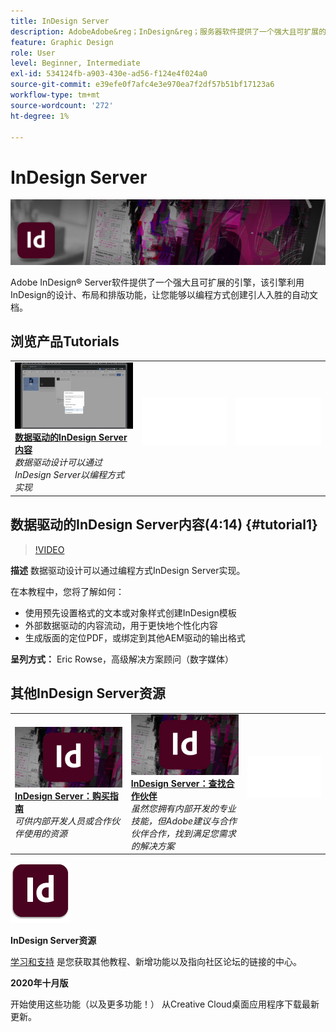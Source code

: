 ```yaml
---
title: InDesign Server
description: AdobeAdobe&reg；InDesign&reg；服务器软件提供了一个强大且可扩展的引擎，该引擎利用InDesign的设计、布局和印刷功能，让您能够以编程方式创建引人入胜的自动文档
feature: Graphic Design
role: User
level: Beginner, Intermediate
exl-id: 534124fb-a903-430e-ad56-f124e4f024a0
source-git-commit: e39efe0f7afc4e3e970ea7f2df57b51bf17123a6
workflow-type: tm+mt
source-wordcount: '272'
ht-degree: 1%

---
```


# InDesign Server

![教程主图](../assets/InDesignServer.jpg)

Adobe InDesign® Server软件提供了一个强大且可扩展的引擎，该引擎利用InDesign的设计、布局和排版功能，让您能够以编程方式创建引人入胜的自动文档。

## 浏览产品Tutorials

<table style="table-layout:fixed">
<tr>
 <td>
   <a href="indesignserver.md#tutorial1">
      <img alt="数据驱动的InDesign Server内容" src="../assets/dataDriven-InDesign-Server-Content.jpg" />
   </a>
    <div>
   <a href="indesignserver.md#tutorial1"><strong>数据驱动的InDesign Server内容</strong></a>
    </div>
    <em>数据驱动设计可以通过InDesign Server以编程方式实现</em>
    <br>
  </td>
  <td>
    <img alt="间隔物" src="../assets/Whitespacer.png" />
    <div>
    <br>
  </td>
  <td>
    <img alt="间隔物" src="../assets/Whitespacer.png" />
    <div>
    <br>
  </td>
</tr>
</table>

## 数据驱动的InDesign Server内容(4:14) {#tutorial1}

>[!VIDEO](https://video.tv.adobe.com/v/326901?hidetitle=true)

**描述**
数据驱动设计可以通过编程方式InDesign Server实现。

在本教程中，您将了解如何：
* 使用预先设置格式的文本或对象样式创建InDesign模板
* 外部数据驱动的内容流动，用于更快地个性化内容
* 生成版面的定位PDF，或绑定到其他AEM驱动的输出格式

**呈列方式：**
Eric Rowse，高级解决方案顾问（数字媒体）

## 其他InDesign Server资源

<table>
<tr>
 <td>
   <a href="https://www.adobe.com/products/indesignserver/buying-guide.html">
      <img alt="InDesign Server：购买指南" src="../assets/IDS_Thumbnail.jpg" />
   </a>
    <div>
   <a href="https://www.adobe.com/products/indesignserver/buying-guide.html"><strong>InDesign Server：购买指南</strong></a>
    </div>
    <em>可供内部开发人员或合作伙伴使用的资源</em>
    <br>
  </td>
  <td>
   <a href="https://www.adobe.com/products/indesignserver/partner.html">
      <img alt="InDesign Server：查找合作伙伴" src="../assets/IDS_Thumbnail.jpg" />
   </a>
    <div>
   <a href="https://www.adobe.com/products/indesignserver/partner.html"><strong>InDesign Server：查找合作伙伴</strong></a>
    </div>
    <em>虽然您拥有内部开发的专业技能，但Adobe建议与合作伙伴合作，找到满足您需求的解决方案</em>
    <br>
  </td>
  <td>
    <img alt="间隔物" src="../assets/Whitespacer.png" />
    <div>
    <br>
  </td>
</tr>
</table>

![InDesign Server徽标](../assets/id_server_appicon_96.png)

**InDesign Server资源**

[学习和支持](https://www.adobe.com/products/indesignserver.html) 是您获取其他教程、新增功能以及指向社区论坛的链接的中心。

**2020年十月版**

开始使用这些功能（以及更多功能！） 从Creative Cloud桌面应用程序下载最新更新。
